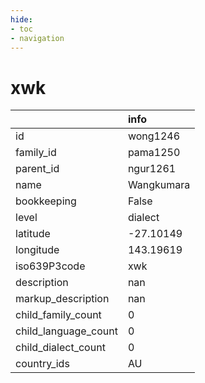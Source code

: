 ```yaml
---
hide:
- toc
- navigation
---
```

# xwk
|                      | info       |
|:---------------------|:-----------|
| id                   | wong1246   |
| family_id            | pama1250   |
| parent_id            | ngur1261   |
| name                 | Wangkumara |
| bookkeeping          | False      |
| level                | dialect    |
| latitude             | -27.10149  |
| longitude            | 143.19619  |
| iso639P3code         | xwk        |
| description          | nan        |
| markup_description   | nan        |
| child_family_count   | 0          |
| child_language_count | 0          |
| child_dialect_count  | 0          |
| country_ids          | AU         |
